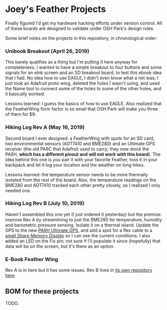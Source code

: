 # Joey's Feather Projects

Finally figured I'd get my hardware hacking efforts under version control. All of these boards are designed to validate under OSH Park's design rules.

Some brief notes on the projects in this repository, in chronological order:

### Unibook Breakout (April 26, 2019)

This barely qualifies as a thing but I'm putting it here anyway for completeness. I wanted to have a simple breakout to four buttons and some signals for an eInk screen and an SD breakout board, to test this ebook idea that I had. No idea how to use EAGLE, I didn't even know what a net was; I just took an Adafruit proto wing, deleted the holes I wasn't using, and used the Name tool to connect some of the holes to some of the other holes, and it basically worked.

Lessons learned: I guess the basics of how to use EAGLE. Also realized that the FeatherWing form factor is so small that OSH Park will make you three of them for $9.

### Hiking Log Rev A (May 16, 2019)

Second board I ever designed: a FeatherWing with spots for an SD card, two environmental sensors (ADT7410 and BME280) and an Ultimate GPS receiver (the old PA6C that Adafruit used to carry; they now stock the PA6H, **which has a different pinout and will not work with this board**). The idea behind this one is you pair it with your favorite Feather, toss it in your backpack and let it log your location and the weather on long hikes.

Lessons learned: the temperature sensor needs to be more thermally isolated from the rest of the board. Also, the temperature readings on the BME280 and ADT7410 tracked each other pretty closely, so I realized I only needed one.

### Hiking Log Rev B (July 10, 2019)

Haven't assembled this one yet (I just ordered it yesterday) but the premise: improve Rev A by streamlining to just the BME280 for temperature, humidity and barometric pressure sensing. Isolate it on a thermal island. Update the GPS to the new [PA6H Ultimate GPS](https://www.adafruit.com/product/790), and add a spot for a flex cable to a [small Sharp Memory Display](https://www.digikey.com/product-detail/en/sharp-microelectronics/LS012B7DD01/425-2900-ND/5054063) so I can see the current conditions. I also added an LED on the Fix pin; not sure if I'll populate it since (hopefully) that data will be on the screen, but it's there as an option.

### E-Book Feather Wing

Rev A is in here but it has some issues. Rev B lives in [its own repository here](https://github.com/joeycastillo/The-Open-Book).

## BOM for these projects

TODO.
